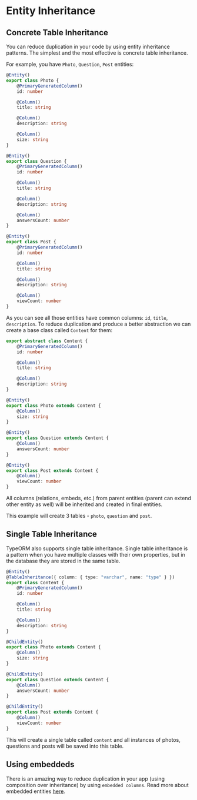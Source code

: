 # Entity Inheritance

## Concrete Table Inheritance

You can reduce duplication in your code by using entity inheritance patterns.
The simplest and the most effective is concrete table inheritance.

For example, you have `Photo`, `Question`, `Post` entities:

```typescript
@Entity()
export class Photo {
    @PrimaryGeneratedColumn()
    id: number

    @Column()
    title: string

    @Column()
    description: string

    @Column()
    size: string
}
```

```typescript
@Entity()
export class Question {
    @PrimaryGeneratedColumn()
    id: number

    @Column()
    title: string

    @Column()
    description: string

    @Column()
    answersCount: number
}
```

```typescript
@Entity()
export class Post {
    @PrimaryGeneratedColumn()
    id: number

    @Column()
    title: string

    @Column()
    description: string

    @Column()
    viewCount: number
}
```

As you can see all those entities have common columns: `id`, `title`, `description`.
To reduce duplication and produce a better abstraction we can create a base class called `Content` for them:

```typescript
export abstract class Content {
    @PrimaryGeneratedColumn()
    id: number

    @Column()
    title: string

    @Column()
    description: string
}
```

```typescript
@Entity()
export class Photo extends Content {
    @Column()
    size: string
}
```

```typescript
@Entity()
export class Question extends Content {
    @Column()
    answersCount: number
}
```

```typescript
@Entity()
export class Post extends Content {
    @Column()
    viewCount: number
}
```

All columns (relations, embeds, etc.) from parent entities (parent can extend other entity as well)
will be inherited and created in final entities.

This example will create 3 tables - `photo`, `question` and `post`.

## Single Table Inheritance

TypeORM also supports single table inheritance.
Single table inheritance is a pattern when you have multiple classes with their own properties,
but in the database they are stored in the same table.

```typescript
@Entity()
@TableInheritance({ column: { type: "varchar", name: "type" } })
export class Content {
    @PrimaryGeneratedColumn()
    id: number

    @Column()
    title: string

    @Column()
    description: string
}
```

```typescript
@ChildEntity()
export class Photo extends Content {
    @Column()
    size: string
}
```

```typescript
@ChildEntity()
export class Question extends Content {
    @Column()
    answersCount: number
}
```

```typescript
@ChildEntity()
export class Post extends Content {
    @Column()
    viewCount: number
}
```

This will create a single table called `content` and all instances of photos, questions and posts
will be saved into this table.

## Using embeddeds

There is an amazing way to reduce duplication in your app (using composition over inheritance) by using `embedded columns`.
Read more about embedded entities [here](./2-embedded-entities.md).
